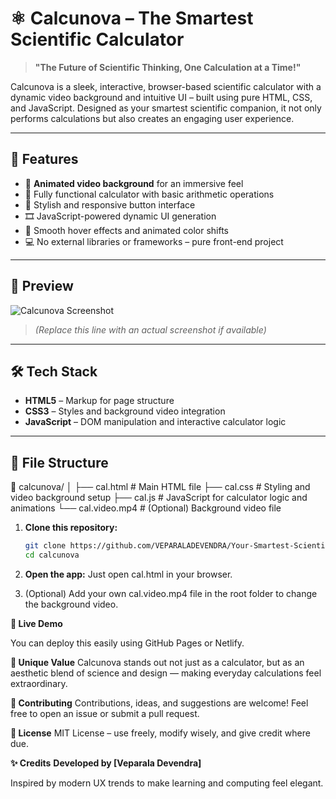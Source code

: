 # ⚛️ Calcunova – The Smartest Scientific Calculator



> **"The Future of Scientific Thinking, One Calculation at a Time!"**

Calcunova is a sleek, interactive, browser-based scientific calculator with a dynamic video background and intuitive UI – built using pure HTML, CSS, and JavaScript. Designed as your smartest scientific companion, it not only performs calculations but also creates an engaging user experience.

---

## 🚀 Features

- 🎥 **Animated video background** for an immersive feel
- 🧮 Fully functional calculator with basic arithmetic operations
- 🎨 Stylish and responsive button interface
- 🎞️ JavaScript-powered dynamic UI generation
- 🌈 Smooth hover effects and animated color shifts
- 💻 No external libraries or frameworks – pure front-end project

---

## 📸 Preview

![Calcunova Screenshot](screenshot.png)  
> _(Replace this line with an actual screenshot if available)_

---

## 🛠️ Tech Stack

- **HTML5** – Markup for page structure  
- **CSS3** – Styles and background video integration  
- **JavaScript** – DOM manipulation and interactive calculator logic  

---

## 📂 File Structure

📁 calcunova/
│
├── cal.html # Main HTML file
├── cal.css # Styling and video background setup
├── cal.js # JavaScript for calculator logic and animations
└── cal.video.mp4 # (Optional) Background video file

1. **Clone this repository:**
   ```bash
   git clone https://github.com/VEPARALADEVENDRA/Your-Smartest-Scientific-Companion..git
   cd calcunova

2. **Open the app:**
Just open cal.html in your browser.

3. (Optional) Add your own cal.video.mp4 file in the root folder to change the background video.



**🎯 Live Demo**

You can deploy this easily using GitHub Pages or Netlify.


**📢 Unique Value**
Calcunova stands out not just as a calculator, but as an aesthetic blend of science and design — making everyday calculations feel extraordinary.


**🙌 Contributing**
Contributions, ideas, and suggestions are welcome! Feel free to open an issue or submit a pull request.


**📄 License**
MIT License – use freely, modify wisely, and give credit where due.


**✨ Credits**
**Developed by [Veparala Devendra]**


Inspired by modern UX trends to make learning and computing feel elegant.